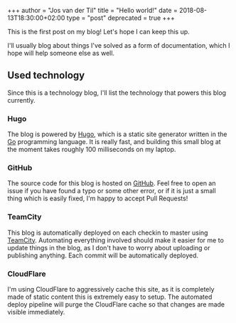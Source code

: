 +++
author = "Jos van der Til"
title = "Hello world!"
date  = 2018-08-13T18:30:00+02:00
type = "post"
deprecated = true
+++

This is the first post on my blog! Let's hope I can keep this up.

I'll usually blog about things I've solved as a form of documentation, which I hope will help someone else as well.

## Used technology
Since this is a technology blog, I'll list the technology that powers this blog currently.

### Hugo
The blog is powered by [Hugo](https://www.gohugo.io), which is a static site generator written in the [Go](https://www.golang.org) programming language.
It is really fast, and building this small blog at the moment takes roughly 100 milliseconds on my laptop.

### GitHub 
The source code for this blog is hosted on [GitHub](https://www.github.com/jvandertil/blog).
Feel free to open an issue if you have found a typo or some other error, or if it is just a small thing which is easily fixed, I'm happy to accept Pull Requests!

### TeamCity
This blog is automatically deployed on each checkin to master using [TeamCity](https://www.jetbrains.com/teamcity).
Automating everything involved should make it easier for me to update things in the blog, as I don't have to worry about uploading or publishing anything.
Each commit will be automatically deployed.

### CloudFlare
I'm using CloudFlare to aggressively cache this site, as it is completely made of static content this is extremely easy to setup.
The automated deploy pipeline will purge the CloudFlare cache so that changes are made visible immediately.

